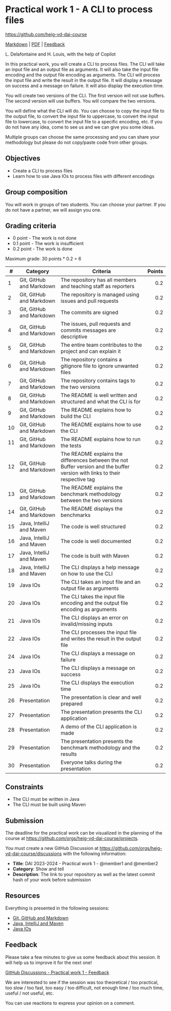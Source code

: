 [markdown]: https://github.com/heig-vd-dai-course/heig-vd-dai-course/blob/main/05-practical-work-1/PRACTICAL_WORK.md
[pdf]: https://heig-vd-dai-course.github.io/heig-vd-dai-course/05-practical-work-1/05-practical-work-1-practical-work.pdf
[feedback]: https://github.com/orgs/heig-vd-dai-course/discussions/1

# Practical work 1 - A CLI to process files

<https://github.com/heig-vd-dai-course>

[Markdown][markdown] | [PDF][pdf] | [Feedback][feedback]

L. Delafontaine and H. Louis, with the help of Copilot

In this practical work, you will create a CLI to process files. The CLI will take an input file and an output file as arguments. It will also take the input file encoding and the output file encoding as arguments. The CLI will process the input file and write the result in the output file. It will display a message on success and a message on failure. It will also display the execution time.

You will create two versions of the CLI. The first version will not use buffers. The second version will use buffers. You will compare the two versions.

You will define what the CLI will do. You can choose to copy the input file to the output file, to convert the input file to uppercase, to convert the input file to lowercase, to convert the input file to a specific encoding, etc. If you do not have any idea, come to see us and we can give you some ideas.

Multiple groups can choose the same processing and you can share your methodology but please do not copy/paste code from other groups.

## Objectives

- Create a CLI to process files
- Learn how to use Java IOs to process files with different encodings

## Group composition

You will work in groups of two students. You can choose your partner. If you do not have a partner, we will assign you one.

## Grading criteria

- 0 point - The work is not done
- 0.1 point - The work is insufficient
- 0.2 point - The work is done

Maximum grade: 30 points * 0.2 = 6

| #     | Category                  | Criteria | Points |
|-------|---------------------------|----------|-------:|
| 1     | Git, GitHub and Markdown  | The repository has all members and teaching staff as reporters | 0.2 |
| 2     | Git, GitHub and Markdown  | The repository is managed using issues and pull requests | 0.2 |
| 3     | Git, GitHub and Markdown  | The commits are signed | 0.2 |
| 4     | Git, GitHub and Markdown  | The issues, pull requests and commits messages are descriptive | 0.2 |
| 5     | Git, GitHub and Markdown  | The entire team contributes to the project and can explain it | 0.2 |
| 6     | Git, GitHub and Markdown  | The repository contains a gitignore file to ignore unwanted files | 0.2 |
| 7     | Git, GitHub and Markdown  | The repository contains tags to the two versions | 0.2 |
| 8     | Git, GitHub and Markdown  | The README is well written and structured and what the CLI is for | 0.2 |
| 9     | Git, GitHub and Markdown  | The README explains how to build the CLI | 0.2 |
| 10    | Git, GitHub and Markdown  | The README explains how to use the CLI | 0.2 |
| 11    | Git, GitHub and Markdown  | The README explains how to run the tests | 0.2 |
| 12    | Git, GitHub and Markdown  | The README explains the differences between the not Buffer version and the buffer version with links to their respective tag | 0.2 |
| 13    | Git, GitHub and Markdown  | The README explains the benchmark methodology between the two versions | 0.2 |
| 14    | Git, GitHub and Markdown  | The README displays the benchmarks | 0.2 |
| 15    | Java, IntelliJ and Maven     | The code is well structured | 0.2 |
| 16    | Java, IntelliJ and Maven     | The code is well documented | 0.2 |
| 17    | Java, IntelliJ and Maven     | The code is built with Maven | 0.2 |
| 18    | Java, IntelliJ and Maven     | The CLI displays a help message on how to use the CLI | 0.2 |
| 19    | Java IOs                  | The CLI takes an input file and an output file as arguments | 0.2 |
| 20    | Java IOs                  | The CLI takes the input file encoding and the output file encoding as arguments | 0.2 |
| 21    | Java IOs                  | The CLI displays an error on invalid/missing inputs | 0.2 |
| 22    | Java IOs                  | The CLI processes the input file and writes the result in the output file | 0.2 |
| 24    | Java IOs                  | The CLI displays a message on failure | 0.2 |
| 23    | Java IOs                  | The CLI displays a message on success | 0.2 |
| 25    | Java IOs                  | The CLI displays the execution time | 0.2 |
| 26    | Presentation              | The presentation is clear and well prepared | 0.2 |
| 27    | Presentation              | The presentation presents the CLI application | 0.2 |
| 28    | Presentation              | A demo of the CLI application is made | 0.2 |
| 29    | Presentation              | The presentation presents the benchmark methodology and the results | 0.2 |
| 30    | Presentation              | Everyone talks during the presentation  | 0.2 |

## Constraints

- The CLI must be written in Java
- The CLI must be built using Maven

## Submission

The deadline for the practical work can be visualized in the planning of the course at <https://github.com/orgs/heig-vd-dai-course/projects>.

You must create a new GitHub Discussion at <https://github.com/orgs/heig-vd-dai-course/discussions> with the following information:

- **Title**: DAI 2023-2024 - Practical work 1 - @member1 and @member2
- **Category**: Show and tell
- **Description**: The link to your repository as well as the latest commit hash of your work before submission

## Resources

Everything is presented in the following sessions:

- [Git, GitHub and Markdown](../05-practical-work-1/README.md)
- [Java, IntelliJ and Maven](../03-java-intellij-and-maven/README.md)
- [Java IOs](../04-java-ios/README.md)

## Feedback

Please take a few minutes to give us some feedback about this session. It will help us to improve it for the next one!

[GitHub Discussions - Practical work 1 - Feedback][feedback]

We are interested to see if the session was too theoretical / too practical, too slow / too fast, too easy / too difficult, not enough time / too much time, useful / not useful, etc.

You can use reactions to express your opinion on a comment.
